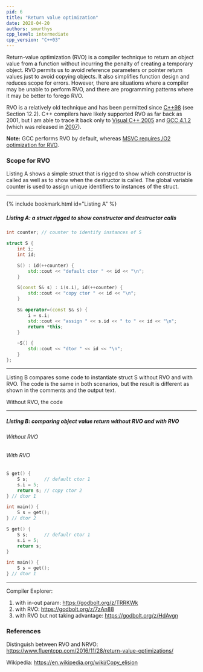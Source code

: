 ```yaml
---
pid: 6
title: "Return value optimization"
date: 2020-04-20
authors: smurthys
cpp_level: intermediate
cpp_version: "C++03"
---
```


Return-value optimization (RVO) is a compiler technique to return an object value from a
function without incurring the penalty of creating a temporary object. RVO permits us to
avoid reference parameters or pointer return values just to avoid copying objects. It
also simplifies function design and reduces scope for errors. However, there are
situations where a compiler may be unable to perform RVO, and there are programming
patterns where it may be better to forego RVO.
<!--more-->

RVO is a relatively old technique and has been permitted since [C++98](http://www.lirmm.fr/~ducour/Doc-objets/ISO+IEC+14882-1998.pdf)
(see Section 12.2). C++ compilers have likely supported RVO as far back as 2001, but I am
able to trace it back only to [Visual C++ 2005](https://docs.microsoft.com/en-us/previous-versions/ms364057(v=vs.80))
and [GCC 4.1.2](https://godbolt.org/z/bPNMaw) (which was released in [2007](https://gcc.gnu.org/releases.html)).

**Note:** GCC performs RVO by default, whereas [MSVC requires /O2 optimization for RVO](https://docs.microsoft.com/en-us/previous-versions/ms364057(v=vs.80)#optimization-side-effects).

### Scope for RVO

Listing A shows a simple struct that is rigged to show which constructor is called as
well as to show when the destructor is called. The global variable counter is used to
assign unique identifiers to instances of the struct.

---
{% include bookmark.html id="Listing A" %}
##### Listing A: a struct rigged to show constructor and destructor calls

```cpp
int counter; // counter to identify instances of S

struct S {
    int i;
    int id;

    S() : id(++counter) {
        std::cout << "default ctor " << id << "\n";
    }

    S(const S& s) : i(s.i), id(++counter) {
        std::cout << "copy ctor " << id << "\n";
    }

    S& operator=(const S& s) {
        i = s.i;
        std::cout << "assign " << s.id << " to " << id << "\n";
        return *this;
    }

    ~S() {
        std::cout << "dtor " << id << "\n";
    }
};
```

---

Listing B compares some code to instantiate struct S without RVO and with RVO. The code
is the same in both scenarios, but the result is different as shown in the comments and
the output text.

Without RVO, the code

---

##### Listing B: comparing object value return without RVO and with RVO

<div class="row">
<div class="column-2"><h6>Without RVO</h6></div>
<div class="column-2"><h6>With RVO</h6></div>
</div>

<div class="row">
<div class="column-2" markdown="1">

```cpp
S get() {
    S s;      // default ctor 1
    s.i = 5;
    return s; // copy ctor 2
} // dtor 1  

int main() {
    S s = get();
} // dtor 2
```

</div>
<div class="column-2" markdown="1">

```cpp
S get() {
    S s;      // defaulr ctor 1
    s.i = 5;
    return s;
}

int main() {
    S s = get();
} // dtor 1
```

</div>
</div>

---

Compiler Explorer: 
1. with in-out param: https://godbolt.org/z/TRRKWk
2. with RVO: https://godbolt.org/z/7zAn88
3. with RVO but not taking advantage: https://godbolt.org/z/HdAvgn

### References

Distinguish between RVO and NRVO: https://www.fluentcpp.com/2016/11/28/return-value-optimizations/

Wikipedia: https://en.wikipedia.org/wiki/Copy_elision
